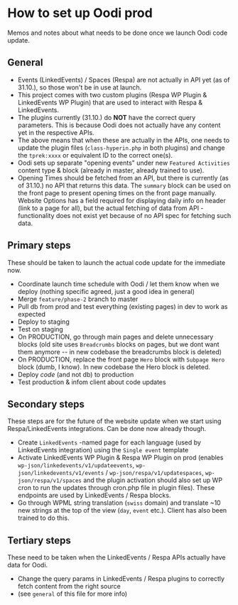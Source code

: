 # How to set up Oodi prod

Memos and notes about what needs to be done once we launch Oodi code update.


## General

- Events (LinkedEvents) / Spaces (Respa) are not actually in API yet (as of 31.10.), so those won't be in use at launch.
- This project comes with two custom plugins (Respa WP Plugin & LinkedEvents WP Plugin) that are used to interact with Respa & LinkedEvents.
- The plugins currently (31.10.) do **NOT** have the correct query parameters. This is because Oodi does not actually have any content yet in the respective APIs.
- The above means that when these are actually in the APIs, one needs to update the plugin files (`class-hyperin.php` in both plugins) and change the `tprek:xxxx` or equivalent ID to the correct one(s).
- Oodi sets up separate "opening events" under new `Featured Activities` content type & block (already in master, already trained to use).
- Opening Times should be fetched from an API, but there is currently (as of 31.10.) no API that returns this data. The `summary` block can be used on the front page to present opening times on the front page manually. Website Options has a field required for displaying daily info on header (link to a page for all), but the actual fetching of data from API -functionality does not exist yet because of no API spec for fetching such data.



## Primary steps

These should be taken to launch the actual code update for the immediate now.

- Coordinate launch time schedule with Oodi / let them know when we deploy (nothing specific agreed, just a good idea in general)
- Merge `feature/phase-2` branch to master
- Pull db from prod and test everything (existing pages) in dev to work as expected
- Deploy to staging
- Test on staging
- On PRODUCTION, go through main pages and delete unnecessary blocks (old site uses `Breadcrumbs` blocks on pages, but we dont want them anymore -- in new codebase the breadcrumbs block is deleted)
- On PRODUCTION, replace the front page `Hero` block with `Subpage Hero` block (dumb, I know). In new codebase the Hero block is deleted.
- Deploy _code_ (and not db) to production
- Test production & infom client about code updates


## Secondary steps

These steps are for the future of the website update when we start using Respa/LinkedEvents integrations. Can be done now already though.

- Create `LinkedEvents` -named page for each language (used by LinkedEvents integration) using the `Single event` template
- Activate LinkedEvents WP Plugin & Respa WP Plugin on prod (enables `wp-json/linkedevents/v1/updateevents`, `wp-json/linkedevents/v1/events` / `wp-json/respa/v1/updatespaces`, `wp-json/respa/v1/spaces` and the plugin activation should also set up WP cron to run the updates through cron.php file in plugin files). These endpoints are used by LinkedEvents / Respa blocks.
- Go through WPML string translation (`swiss` domain) and translate ~10 new strings at the top of the view (`day`, `event` etc.). Client has also been trained to do this.


## Tertiary steps

These need to be taken when the LinkedEvents / Respa APIs actually have data for Oodi.

- Change the query params in LinkedEvents / Respa plugins to correctly fetch content from the right source
- (see `general` of this file for more info)
